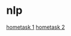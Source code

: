 # nlp

[hometask 1](https://github.com/stakannn/nlp/blob/main/aleksandrova_1.ipynb)
[hometask 2](https://github.com/stakannn/nlp/blob/main/aleksandrova_2.ipynb)
